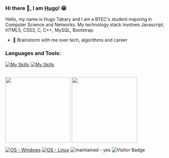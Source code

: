 ### Hi there 👋, I am [Hugo](https://HugoTby.github.io/)! 😁

Hello, my name is Hugo Tabary and I am a BTEC's student majoring in Computer Science and Networks. My technology stack involves Javascript, HTML5, CSS3, C, C++, MySQL, Bootstrap.

- 💬 Brainstorm with me over tech, algorithms and career

### Languages and Tools:

[![My Skills](https://skillicons.dev/icons?i=html,css,php,js,nodejs,java,c,cpp,cs)](https://skillicons.dev)
[![My Skills](https://skillicons.dev/icons?i=git,github,wordpress,python,blender,unreal,unity,discord,bots)](https://skillicons.dev)
<br />
<br />


<p align="left">
<img height="205em" src="https://github-readme-stats.vercel.app/api?username=HugoTby&theme=dark&show_icons=trueinclude_all_commits=true&custom_title=GitHub%20Stats" align = "center"/>
<img height="205em" src="https://github-readme-stats.vercel.app/api/top-langs/?username=HugoTby&theme=dark&hide=TeX&layout=compact&langs_count=8" align = "center"/>
</p>



[![OS - Windows](https://img.shields.io/badge/OS-Windows-orange?logo=windows&logoColor=white)](https://www.microsoft.com/ "Go to Microsoft homepage")
[![OS - Linux](https://img.shields.io/badge/OS-Linux-orange?logo=linux&logoColor=white)](https://www.linux.org/ "Go to Linux homepage")
![maintained - yes](https://img.shields.io/badge/Betagames-CEO-green)
![Visitor Badge](https://visitor-badge.laobi.icu/badge?page_id=HugoTby.HugoTby)
